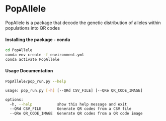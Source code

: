 # PopAllele
PopAllele is a package that decode the genetic distribution of alleles within populations into QR codes 

#### Installing the package - conda 
``` bash 
cd PopAllele
conda env create -f environment.yml 
conda activate PopAllele
```
#### Usage Documentation
``` bash 
PopAllele/pop_run.py --help
```

```bash
usage: pop_run.py [-h] [--QRd CSV_FILE] [--QRe QR_CODE_IMAGE]

options:
  -h, --help           show this help message and exit
  --QRd CSV_FILE       Generate QR codes from a CSV file
  --QRe QR_CODE_IMAGE  Generate QR codes from a QR code image

```
